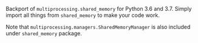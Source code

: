 Backport of `multiprocessing.shared_memory` for Python 3.6 and 3.7. Simply import all things from `shared_memory` to make your code work. 

Note that `multiprocessing.managers.SharedMemoryManager` is also included under `shared_memory` package.
